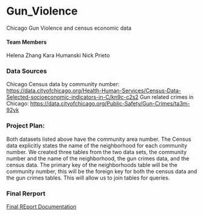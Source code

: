 # Gun_Violence
Chicago Gun Violence and census economic data

#### Team Members
Helena Zhang
Kara Humanski
Nick Prieto

### Data Sources
Chicago Census data by community number:
https://data.cityofchicago.org/Health-Human-Services/Census-Data-Selected-socioeconomic-indicators-in-C/kn9c-c2s2
Gun related crimes in Chicago:
https://data.cityofchicago.org/Public-Safety/Gun-Crimes/ta3m-92yk

### Project Plan:
Both datasets listed above have the community area number.  The Census data explicitly states the name of the neighborhood for each community number. We created three tables from the two data sets, the community number and the name of the neighborhood, the gun crimes data, and the census data.
The primary key of the neighborhoods table will be the community number, this will be the foreign key for both the census data and the gun crimes tables. This will allow us to join tables for queries.

### Final Rerport
[Final REport Documentation](https://github.com/NickP20/Gun_Violence/blob/main/ETL%20Project%20Report.docx)

